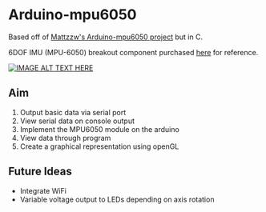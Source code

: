 # Arduino-mpu6050

Based off of [Mattzzw's Arduino-mpu6050 project](https://github.com/mattzzw/Arduino-mpu6050 "Project link") but in C. 

6DOF IMU (MPU-6050) breakout component purchased [here](https://www.ebay.com.au/itm/GY-521-MPU-6050-3-Axis-Analogue-Gyroscope-and-Accelerometer/273369131170?hash=item3fa611e8a2:g:08AAAOSwPntcPfPJ:rk:1:pf:1&frcectupt=true) for reference.

[![IMAGE ALT TEXT HERE](https://i.ytimg.com/vi/yqFfmwVufMo/hqdefault.jpg?sqp=-oaymwEjCPYBEIoBSFryq4qpAxUIARUAAAAAGAElAADIQj0AgKJDeAE=&rs=AOn4CLDUQhLYZKAQ-WxJfWnspnev9Ral4g)](https://www.youtube.com/watch?v=yqFfmwVufMo)

## Aim

1. Output basic data via serial port
2. View serial data on console output
3. Implement the MPU6050 module on the arduino
4. View data through program
5. Create a graphical representation using openGL

## Future Ideas

* Integrate WiFi
* Variable voltage output to LEDs depending on axis rotation

